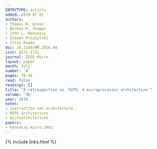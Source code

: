 ```yaml
---
ENTRYTYPE: article
added: 2019-07-02
authors:
- Thomas R. Gross
- Norman P. Jouppi
- John L. Hennessy
- Steven Przybylski
- Chris Rowen
doi: 10.1109/MM.2016.66
issn: 0272-1732
journal: IEEE Micro
layout: paper
month: July
number: '4'
pages: 70-85
read: false
readings: []
title: "A retrospective on `MIPS: A microprocessor architecture'"
volume: '36'
year: 2016
notes:
- instruction set architecture
- MIPS architecture
- microarchitecture
papers:
- hennessy:micro:1982
---
```

{% include links.html %}
